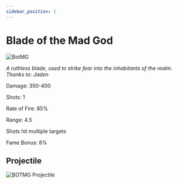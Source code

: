 ```yaml
---
sidebar_position: 1
---
```


# Blade of the Mad God

![BotMG](https://vwiki.valorserver.com/api/item/picture/blade%20of%20the%20mad%20god)

<i>A ruthless blade, used to strike fear into the inhabitants of the realm. Thanks to: Jaden</i>

Damage: 350-400

Shots: 1

Rate of Fire: 85%

Range: 4.5

Shots hit multiple targets

Fame Bonus: 8%

## Projectile

![BOTMG Projectile](https://cdn.discordapp.com/attachments/948363241631916122/950407687118667797/BladeOfTheMadGod.gif)

